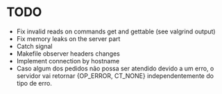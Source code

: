 
# TODO

- Fix invalid reads on commands get and gettable (see valgrind output)
- Fix memory leaks on the server part
- Catch signal
- Makefile observer headers changes
- Implement connection by hostname
- Caso algum dos pedidos não possa ser atendido devido a um erro, o servidor vai retornar {OP_ERROR, CT_NONE} independentemente do tipo de erro.
